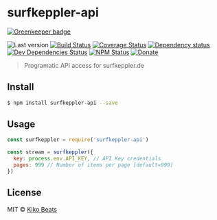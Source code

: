 # surfkeppler-api

[![Greenkeeper badge](https://badges.greenkeeper.io/Kikobeats/surfkeppler-api.svg)](https://greenkeeper.io/)

![Last version](https://img.shields.io/github/tag/Kikobeats/surfkeppler-api.svg?style=flat-square)
[![Build Status](http://img.shields.io/travis/Kikobeats/surfkeppler-api/master.svg?style=flat-square)](https://travis-ci.org/Kikobeats/surfkeppler-api)
[![Coverage Status](https://img.shields.io/coveralls/Kikobeats/surfkeppler-api.svg?style=flat-square)](https://coveralls.io/github/Kikobeats/surfkeppler-api)
[![Dependency status](http://img.shields.io/david/Kikobeats/surfkeppler-api.svg?style=flat-square)](https://david-dm.org/Kikobeats/surfkeppler-api)
[![Dev Dependencies Status](http://img.shields.io/david/dev/Kikobeats/surfkeppler-api.svg?style=flat-square)](https://david-dm.org/Kikobeats/surfkeppler-api#info=devDependencies)
[![NPM Status](http://img.shields.io/npm/dm/surfkeppler-api.svg?style=flat-square)](https://www.npmjs.org/package/surfkeppler-api)
[![Donate](https://img.shields.io/badge/donate-paypal-blue.svg?style=flat-square)](https://paypal.me/Kikobeats)

> Programatic API access for surfkeppler.de

## Install

```bash
$ npm install surfkeppler-api --save
```

## Usage

```js
const surfkeppler = require('surfkeppler-api')

const stream = surfkeppler({
  key: process.env.API_KEY, // API Key credentials
  pages: 999 // Number of items per page [default=999]
})
```

## License

MIT © [Kiko Beats](http://kikobeats.com)
